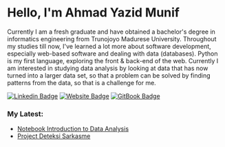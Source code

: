 
# Hello, I'm Ahmad Yazid Munif

Currently I am a fresh graduate and have obtained a bachelor's degree in informatics engineering from Trunojoyo
Madurese University. Throughout my studies till now, I've learned a lot more about software development, especially
web-based software and dealing with data (databases). Python is my first language, exploring the front & back-end of the web. Currently I am interested in studying data analysis by looking at data that has now turned into a larger data set, so that a problem can be solved by finding patterns from the data, so that is a challenge for me.

[![Linkedin Badge](https://img.shields.io/badge/LinkedIn-0077B5?style=for-the-badge&logo=linkedin&logoColor=white&link=https://www.linkedin.com/in/ahmad-yazid-munif/)](https://www.linkedin.com/in/ahmad-yazid-munif/)
[![Website Badge](https://img.shields.io/badge/website-000000?style=for-the-badge&logo=About.me&logoColor=white&link=https://yazid29.github.io/)](https://yazid29.github.io/)
[![GitBook Badge](https://img.shields.io/badge/GitBook-7B36ED?style=for-the-badge&logo=gitbook&logoColor=white&link=https://yazid29.github.io/intro_dataanalysis/)](https://yazid29.github.io/intro_dataanalysis/)
### My Latest:

<!-- POST-LIST:START -->
- [Notebook Introduction to Data Analysis](https://yazid29.github.io/intro_dataanalysis/)
- [Project Deteksi Sarkasme](https://yazid29.github.io/intro_dataanalysis/Projects/Deteksi_Sarkasme/_deteksiSarkasme)
<!-- POST-LIST:END -->

<!--
**yazid29/yazid29** is a ✨ _special_ ✨ repository because its `README.md` (this file) appears on your GitHub profile.

Here are some ideas to get you started:

- 🔭 I’m currently working on ...
- 🌱 I’m currently learning ...
- 👯 I’m looking to collaborate on ...
- 🤔 I’m looking for help with ...
- 💬 Ask me about ...
- 📫 How to reach me: ...
- 😄 Pronouns: ...
- ⚡ Fun fact: ...
-->
